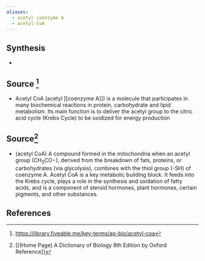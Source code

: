 ```yaml
---
aliases:
  - acetyl coenzyme A
  - acetyl-CoA
---
```

## Synthesis
- 
## Source [^1]
- Acetyl CoA (acetyl [[coenzyme A]]) is a molecule that participates in many biochemical reactions in protein, carbohydrate and lipid metabolism. Its main function is to deliver the acetyl group to the citric acid cycle (Krebs Cycle) to be oxidized for energy production

## Source[^2]
- (acetyl CoA) A compound formed in the mitochondria when an acetyl group $\left(\mathrm{CH}_{3} \mathrm{CO}-\right)$, derived from the breakdown of fats, proteins, or carbohydrates (via glycolysis), combines with the thiol group (-SH) of coenzyme A. Acetyl CoA is a key metabolic building block. It feeds into the Krebs cycle, plays a role in the synthesis and oxidation of fatty acids, and is a component of steroid hormones, plant hormones, certain pigments, and other substances.
## References

[^1]: https://library.fiveable.me/key-terms/ap-bio/acetyl-coa
[^2]: [[(Home Page) A Dictionary of Biology 8th Edition by Oxford Reference]]